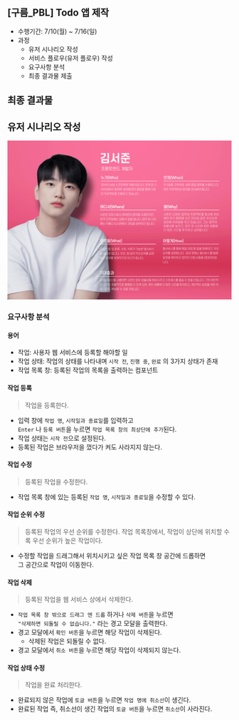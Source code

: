 ## [구름_PBL] Todo 앱 제작

- 수행기간: 7/10(월) ~ 7/16(일)
- 과정
  - 유저 시나리오 작성
  - 서비스 플로우(유저 플로우) 작성
  - 요구사항 분석
  - 최종 결과물 제출

## 최종 결과물

## 유저 시나리오 작성

![Alt text](image.png)

### 요구사항 분석

#### 용어

- 작업: 사용자 웹 서비스에 등록할 해야할 일
- 작업 상태: 작업의 상태를 나타내며 `시작 전`, `진행 중`, `완료` 의 3가지 상태가 존재
- 작업 목록 창: 등록된 작업의 목록을 출력하는 컴포넌트

#### 작업 등록

> 작업을 등록한다.

- 입력 창에 `작업 명`, `시작일과 종료일`를 입력하고  
  `Enter` 나 `등록 버튼`을 누르면 `작업 목록 창의 최상단에 추가`된다.
- 작업 상태는 `시작 전`으로 설정된다.
- 등록된 작업은 브라우저을 껐다가 켜도 사라지지 않는다.

#### 작업 수정

> 등록된 작업을 수정한다.

- 작업 목록 창에 있는 등록된 `작업 명`, `시작일과 종료일`을 수정할 수 있다.

#### 작업 순위 수정

> 등록된 작업의 우선 순위를 수정한다.
> 작업 목록창에서, 작업이 상단에 위치할 수록 우선 순위가 높은 작업이다.

- 수정할 작업을 드래그해서 위치시키고 싶은 작업 목록 창 공간에 드롭하면  
  그 공간으로 작업이 이동한다.

#### 작업 삭제

> 등록된 작업을 웹 서비스 상에서 삭제한다.

- `작업 목록 창 밖으로 드래그 엔 드롭` 하거나 `삭제 버튼`을 누르면  
  `"삭제하면 되돌릴 수 없습니다."` 라는 경고 모달을 출력한다.
- 경고 모달에서 `확인 버튼`을 누르면 해당 작업이 삭제된다.
  - 삭제된 작업은 되돌릴 수 없다.
- 경고 모달에서 `취소 버튼`을 누르면 해당 작업이 삭제되지 않는다.

#### 작업 상태 수정

> 작업을 완료 처리한다.

- 완료되지 않은 작업에 `토글 버튼`을 누르면 `작업 명에 취소선`이 생긴다.
- 완료된 작업 즉, 취소선이 생긴 작업의 `토글 버튼`을 누르면 `취소선`이 사라진다.
